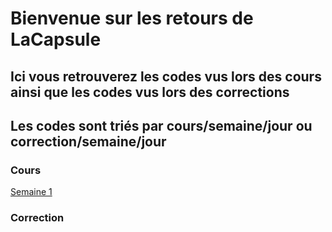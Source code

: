 # Bienvenue sur les retours de LaCapsule

## Ici vous retrouverez les codes vus lors des cours ainsi que les codes vus lors des corrections
## Les codes sont triés par cours/semaine/jour ou correction/semaine/jour

### Cours
[Semaine 1](week1/)

### Correction



